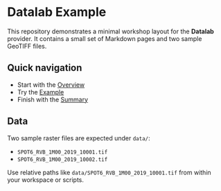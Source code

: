 # Datalab Example

This repository demonstrates a minimal workshop layout for the **Datalab** provider. It contains a small set of Markdown pages and two sample GeoTIFF files.

## Quick navigation

- Start with the [Overview](workshop/content/00-overview.md)
- Try the [Example](workshop/content/01-example.md)
- Finish with the [Summary](workshop/content/99-summary.md)

## Data

Two sample raster files are expected under `data/`:

- `SPOT6_RVB_1M00_2019_10001.tif`
- `SPOT6_RVB_1M00_2019_10002.tif`

Use relative paths like `data/SPOT6_RVB_1M00_2019_10001.tif` from within your workspace or scripts.
